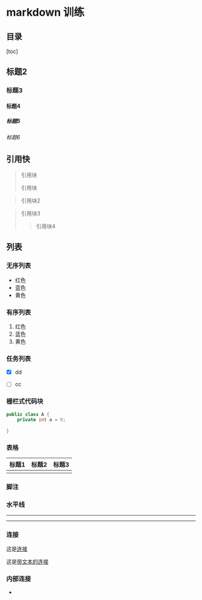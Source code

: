 # markdown 训练

## 目录

[toc] 



## 标题2

### 标题3

#### 标题4

##### 标题5

###### 标题6

## 引用快

> 引用块
>
> 引用块

> 引用块2

> 引用块3
>
> > 引用块4

## 列表

### 无序列表

* 红色
* 蓝色
* 黄色



### 有序列表

1. 红色
2. 蓝色
3. 黄色

### 任务列表

- [x] dd

- [ ] cc

### 栅栏式代码块

```java
public class A {
    private int a = 0;
   
}
```

### 表格

| 标题1 | 标题2 | 标题3 |
| ----- | ----- | ----- |
|       |       |       |

### 脚注

[^脚注]: 这是 *测试* 的 **脚注**

### 水平线

***

---

### 连接

这是[连接](http://www.baidu.com) 

这是[带文本的连接](http://www.baicu.com, "百度啊")

### 内部连接































- 













